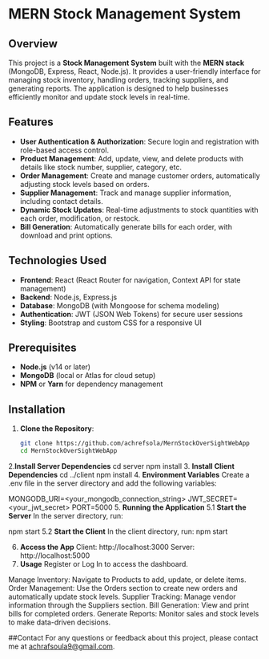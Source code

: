 # MERN Stock Management System

## Overview
This project is a **Stock Management System** built with the **MERN stack** (MongoDB, Express, React, Node.js). 
It provides a user-friendly interface for managing stock inventory, handling orders, tracking suppliers, and generating reports. 
The application is designed to help businesses efficiently monitor and update stock levels in real-time.

## Features
- **User Authentication & Authorization**: Secure login and registration with role-based access control.
- **Product Management**: Add, update, view, and delete products with details like stock number, supplier, category, etc.
- **Order Management**: Create and manage customer orders, automatically adjusting stock levels based on orders.
- **Supplier Management**: Track and manage supplier information, including contact details.
- **Dynamic Stock Updates**: Real-time adjustments to stock quantities with each order, modification, or restock.
- **Bill Generation**: Automatically generate bills for each order, with download and print options.


## Technologies Used
- **Frontend**: React (React Router for navigation, Context API for state management)
- **Backend**: Node.js, Express.js
- **Database**: MongoDB (with Mongoose for schema modeling)
- **Authentication**: JWT (JSON Web Tokens) for secure user sessions
- **Styling**: Bootstrap and custom CSS for a responsive UI

## Prerequisites
- **Node.js** (v14 or later)
- **MongoDB** (local or Atlas for cloud setup)
- **NPM** or **Yarn** for dependency management

## Installation

1. **Clone the Repository**:
   ```bash
   git clone https://github.com/achrefsola/MernStockOverSightWebApp
   cd MernStockOverSightWebApp
2.**Install Server Dependencies**
cd server
npm install
3. **Install Client Dependencies**
cd ../client
npm install
4. **Environment Variables**
Create a .env file in the server directory and add the following variables:

MONGODB_URI=<your_mongodb_connection_string>
JWT_SECRET=<your_jwt_secret>
PORT=5000
5. **Running the Application**
5.1 **Start the Server**
In the server directory, run:

npm start
5.2 **Start the Client**
In the client directory, run:
npm start

6. **Access the App**
Client: http://localhost:3000
Server: http://localhost:5000
7. **Usage**
Register or Log In to access the dashboard.

Manage Inventory: Navigate to Products to add, update, or delete items.
Order Management: Use the Orders section to create new orders and automatically update stock levels.
Supplier Tracking: Manage vendor information through the Suppliers section.
Bill Generation: View and print bills for completed orders.
Generate Reports: Monitor sales and stock levels to make data-driven decisions.

##Contact
For any questions or feedback about this project, please contact me at achrafsoula9@gmail.com.
